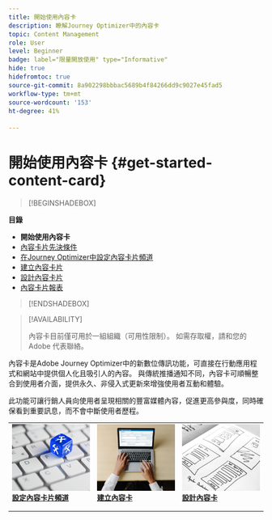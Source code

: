 ```yaml
---
title: 開始使用內容卡
description: 瞭解Journey Optimizer中的內容卡
topic: Content Management
role: User
level: Beginner
badge: label="限量開放使用" type="Informative"
hide: true
hidefromtoc: true
source-git-commit: 8a902298bbbac5689b4f84266dd9c9027e45fad5
workflow-type: tm+mt
source-wordcount: '153'
ht-degree: 41%

---
```


# 開始使用內容卡 {#get-started-content-card}

>[!BEGINSHADEBOX]

**目錄**

* **開始使用內容卡**
* [內容卡片先決條件](content-card-configuration-prereq.md)
* [在Journey Optimizer中設定內容卡片頻道](content-card-configuration.md)
* [建立內容卡片](create-content-card.md)
* [設計內容卡片](design-content-card.md)
* [內容卡片報表](content-card-report.md)

>[!ENDSHADEBOX]

>[!AVAILABILITY]
>
>內容卡目前僅可用於一組組織（可用性限制）。 如需存取權，請和您的 Adobe 代表聯絡。

內容卡是Adobe Journey Optimizer中的新數位傳訊功能，可直接在行動應用程式和網站中提供個人化且吸引人的內容。 與傳統推播通知不同，內容卡可順暢整合到使用者介面，提供永久、非侵入式更新來增強使用者互動和體驗。

此功能可讓行銷人員向使用者呈現相關的豐富媒體內容，促進更高參與度，同時確保看到重要訊息，而不會中斷使用者歷程。

<table style="table-layout:fixed"><tr style="border: 0;">
<td>
<a href="content-card-configuration.md">
<img alt="銷售機會" src="../assets/do-not-localize/sms-config.jpg">
</a>
<div><a href="content-card-configuration.md"><strong>設定內容卡片頻道</strong>
</div>
<p>
</td>
<td>
<a href="create-content-card.md">
<img alt="不頻繁" src="../assets/do-not-localize/sms-create.jpeg">
</a>
<div>
<a href="create-content-card.md"><strong>建立內容卡</strong></a>
</div>
<p></td>
<td>
<a href="design-content-card.md">
<img alt="驗證" src="../assets/do-not-localize/web-design.jpg">
</a>
<div>
<a href="design-content-card.md"><strong>設計內容卡</strong></a>
</div>
<p>
</td>
</tr></table>


